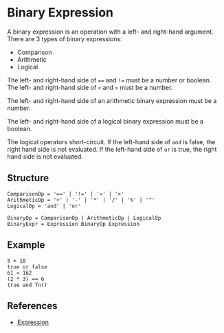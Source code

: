 # Binary Expression

A binary expression is an operation with a left- and right-hand argument. There are 3 types of binary expressions:

- Comparison
- Arithmetic
- Logical

The left- and right-hand side of `==` and `!=` must be a number or boolean. The left- and right-hand side of `<` and `>` must be a number.

The left- and right-hand side of an arithmetic binary expression must be a number.

The left- and right-hand side of a logical binary expression must be a boolean.

The logical operators short-circuit. If the left-hand side of `and` is false, the right hand side is not evaluated. If the left-hand side of `or` is true, the right hand side is not evaluated.

## Structure

```grammar
ComparisonOp = '==' | '!=' | '<' | '>'
ArithmeticOp = '+' | '-' | '*' | '/' | '%' | '^'
LogicalOp = 'and' | 'or'

BinaryOp = ComparisonOp | ArithmeticOp | LogicalOp
BinaryExpr = Expression BinaryOp Expression
```

## Example

```syntek
5 + 10
true or false
61 < 162
(2 * 3) == 6
true and fn()
```

## References

- [Expression](/spec/grammar/syntactic/expressions/)
